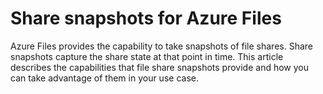 # Share snapshots for Azure Files
Azure Files provides the capability to take snapshots of file shares. Share snapshots capture the share state at that point in time. This article describes the capabilities that file share snapshots provide and how you can take advantage of them in your use case.
